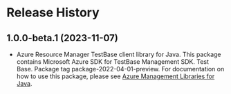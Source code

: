 # Release History

## 1.0.0-beta.1 (2023-11-07)

- Azure Resource Manager TestBase client library for Java. This package contains Microsoft Azure SDK for TestBase Management SDK. Test Base. Package tag package-2022-04-01-preview. For documentation on how to use this package, please see [Azure Management Libraries for Java](https://aka.ms/azsdk/java/mgmt).
